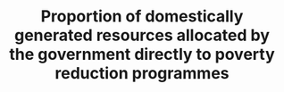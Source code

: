 ---
data_non_statistical: true
goal_meta_link: http://unstats.un.org/sdgs/files/metadata-compilation/Metadata-Goal-1.pdf
goal_meta_link_page: 22
graph: null
graph_status_notes: unk
graph_title: Proportion of domestically generated resources allocated by the government
  directly to poverty reduction programmes
graph_type: null
graph_type_description: null
has_metadata: false
indicator: 1.a.1
indicator_name: Proportion of domestically generated resources allocated by the government
  directly to poverty reduction programmes
indicator_variable: null
layout: indicator
permalink: /1-a-1/
published: true
reporting_status: notstarted
sdg_goal: 1
source_notes: null
source_title: null
target: Ensure significant mobilization of resources from a variety of sources, including
  through enhanced development cooperation, in order to provide adequate and predictable
  means for developing countries, in particular least developed countries, to implement
  programmes and policies to end poverty in all its dimensions.
target_id: 1.a
title: Proportion of domestically generated resources allocated by the government
  directly to poverty reduction programmes
un_designated_tier: '3'
variable_description: null
variable_notes: null
---